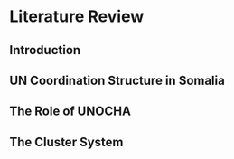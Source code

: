 # Literature Review


## Introduction



## UN Coordination Structure in Somalia



## The Role of UNOCHA



## The Cluster System




